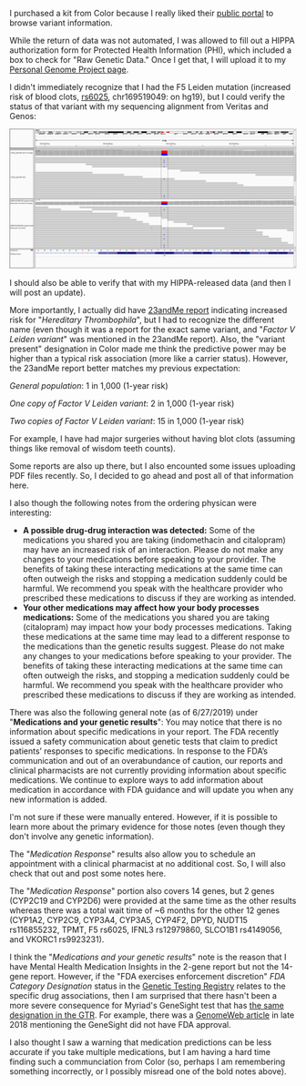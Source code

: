 I purchased a kit from Color because I really liked their [public portal](https://data.color.com/) to browse variant information.

While the return of data was not automated, I was allowed to fill out a HIPPA authorization form for Protected Health Information (PHI), which included a box to check for "Raw Genetic Data."  Once I get that, I will upload it to my [Personal Genome Project page](https://my.pgp-hms.org/profile/hu832966).

I didn't immediately recognize that I had the F5 Leiden mutation (increased risk of blood clots, [rs6025](https://www.ncbi.nlm.nih.gov/snp/rs6025), chr169519049: on hg19), but I could verify the status of that variant with my sequencing alignment from Veritas and Genos:

![F5 alignment verification](F5_variant.png "Veritas and Genos F5 verification")

I should also be able to verify that with my HIPPA-released data (and then I will post an update).

More importantly, I actually did have [23andMe report](https://you.23andme.com/reports/ghr.vte/) indicating increased risk for "*Hereditary Thrombophila*", but I had to recognize the different name (even though it was a report for the exact same variant, and "*Factor V Leiden variant*" was mentioned in the 23andMe report).  Also, the "variant present" designation in Color made me think the predictive power may be higher than a typical risk association (more like a carrier status).  However, the 23andMe report better matches my previous expectation:

*General population*: 1 in 1,000 (1-year risk)

*One copy of Factor V Leiden variant*:	2 in 1,000 (1-year risk)

*Two copies of Factor V Leiden variant*:	15 in 1,000 (1-year risk)

For example, I have had major surgeries without having blot clots (assuming things like removal of wisdom teeth counts).


Some reports are also up there, but I also encounted some issues uploading PDF files recently.  So, I decided to go ahead and post all of that information here.

I also though the following notes from the ordering physican were interesting:

- **A possible drug-drug interaction was detected:** Some of the medications you shared you are taking (indomethacin and citalopram) may have an increased risk of an interaction. Please do not make any changes to your medications before speaking to your provider. The benefits of taking these interacting medications at the same time can often outweigh the risks and stopping a medication suddenly could be harmful. We recommend you speak with the healthcare provider who prescribed these medications to discuss if they are working as intended.
- **Your other medications may affect how your body processes medications:** Some of the medications you shared you are taking (citalopram) may impact how your body processes medications. Taking these medications at the same time may lead to a different response to the medications than the genetic results suggest. Please do not make any changes to your medications before speaking to your provider. The benefits of taking these interacting medications at the same time can often outweigh the risks, and stopping a medication suddenly could be harmful. We recommend you speak with the healthcare provider who prescribed these medications to discuss if they are working as intended.

There was also the following general note (as of 6/27/2019) under "**Medications and your genetic results**": You may notice that there is no information about specific medications in your report. The FDA recently issued a safety communication about genetic tests that claim to predict patients’ responses to specific medications. In response to the FDA’s communication and out of an overabundance of caution, our reports and clinical pharmacists are not currently providing information about specific medications. We continue to explore ways to add information about medication in accordance with FDA guidance and will update you when any new information is added.

I'm not sure if these were manually entered.  However, if it is possible to learn more about the primary evidence for those notes (even though they don't involve any genetic information).

The "*Medication Response*" results also allow you to schedule an appointment with a clinical pharmacist at no additional cost.  So, I will also check that out and post some notes here.

The "*Medication Response*" portion also covers 14 genes, but 2 genes (CYP2C19 and CYP2D6) were provided at the same time as the other results whereas there was a total wait time of ~6 months for the other 12 genes (CYP1A2, CYP2C9, CYP3A4, CYP3A5, CYP4F2, DPYD, NUDT15 rs116855232, TPMT, F5 rs6025, IFNL3 rs12979860, SLCO1B1 rs4149056, and VKORC1 rs9923231).

I think the "*Medications and your genetic results*" note is the reason that I have Mental Health Medication Insights in the 2-gene report but not the 14-gene report.  However, if the "FDA exercises enforcement discretion" *FDA Category Designation* status in the [Genetic Testing Registry](https://www.ncbi.nlm.nih.gov/gtr/tests/561719/performance-characteristics/) relates to the specific drug associations, then I am surprised that there hasn't been a more severe consequence for Myriad's GeneSight test that has [the same designation in the GTR](https://www.ncbi.nlm.nih.gov/gtr/tests/508961/performance-characteristics/).  For example, there was a [GenomeWeb article](https://www.genomeweb.com/regulatory-news/fda-tells-patients-docs-take-caution-when-using-unapproved-pgx-tests-make-treatment) in late 2018 mentioning the GeneSight did not have FDA approval.

I also thought I saw a warning that medication predictions can be less accurate if you take multiple medications, but I am having a hard time finding such a communciation from Color (so, perhaps I am remembering something incorrectly, or I possibly misread one of the bold notes above).
